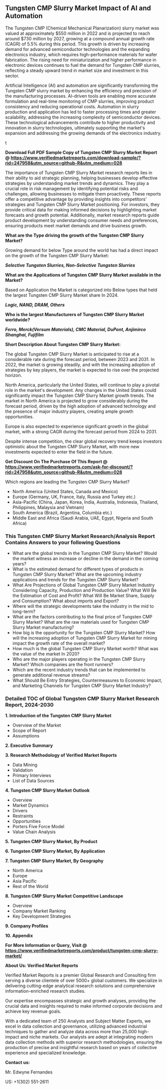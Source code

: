 <h2>Tungsten CMP Slurry Market Impact of AI and Automation</h2><p>The Tungsten CMP (Chemical Mechanical Planarization) slurry market was valued at approximately $550 million in 2022 and is projected to reach around $730 million by 2027, growing at a compound annual growth rate (CAGR) of 5.5% during this period. This growth is driven by increasing demand for advanced semiconductor technologies and the expanding electronics industry, which requires high-performance materials for wafer fabrication. The rising need for miniaturization and higher performance in electronic devices continues to fuel the demand for Tungsten CMP slurries, reflecting a steady upward trend in market size and investment in this sector.</p><p>Artificial Intelligence (AI) and automation are significantly transforming the Tungsten CMP slurry market by enhancing the efficiency and precision of the manufacturing processes. AI-driven tools are enabling more accurate formulation and real-time monitoring of CMP slurries, improving product consistency and reducing operational costs. Automation in slurry production and application has led to faster processing times and greater scalability, addressing the increasing complexity of semiconductor devices. These technological advancements contribute to higher productivity and innovation in slurry technologies, ultimately supporting the market's expansion and addressing the growing demands of the electronics industry.</p>t</p><p id="" class=""><strong>Download Full PDF Sample Copy of Tungsten CMP Slurry Market Report @ <a href="https://www.verifiedmarketreports.com/download-sample/?rid=247958&utm_source=github-R&utm_medium=028" target="_blank">https://www.verifiedmarketreports.com/download-sample/?rid=247958&utm_source=github-R&utm_medium=028</a></strong></p><p>The importance of&nbsp;Tungsten CMP Slurry Market research reports lies in their ability to aid strategic planning, helping businesses develop effective strategies by understanding market trends and dynamics. They play a crucial role in risk management by identifying potential risks and challenges, allowing businesses to mitigate them proactively. These reports offer a competitive advantage by providing insights into competitors' strategies and Tungsten CMP Slurry Market positioning. For investors, they provide critical data for making informed decisions by highlighting market forecasts and growth potential. Additionally, market research reports guide product development by understanding consumer needs and preferences, ensuring products meet market demands and drive business growth.</p><p><strong>What are the&nbsp;Type driving the growth of the Tungsten CMP Slurry Market?</strong></p><p id="" class="">Growing demand for below Type around the world has had a direct impact on the growth of the Tungsten CMP Slurry Market:</p><em><strong>Selective Tungsten Slurries, Non-Selective Tungsten Slurries</strong></em></p><strong>What are the&nbsp;Applications&nbsp;of Tungsten CMP Slurry Market available in the Market?</strong></p><p id="" class="">Based on Application the Market is categorized into Below types that held the largest Tungsten CMP Slurry Market share In 2024.</p><em><strong>Logic, NAND, DRAM, Others</strong></em></p><strong>Who is the largest Manufacturers of Tungsten CMP Slurry Market worldwide?</strong></p><p><em><strong>Ferro, Merck(Versum Materials), CMC Material, DuPont, Anjimirco Shanghai, Fujifilm</strong></em></p><p id="" class=""><strong>Short Description About Tungsten CMP Slurry Market:</strong></p><p>The global Tungsten CMP Slurry Market is anticipated to rise at a considerable rate during the forecast period, between 2023 and 2031. In 2022, the market is growing steadily, and with the increasing adoption of strategies by key players, the market is expected to rise over the projected horizon.</p><p>North America, particularly the United States, will continue to play a pivotal role in the market's development. Any changes in the United States could significantly impact the Tungsten CMP Slurry Market growth trends. The market in North America is projected to grow considerably during the forecast period, driven by the high adoption of advanced technology and the presence of major industry players, creating ample growth opportunities.</p><p>Europe is also expected to experience significant growth in the global market, with a strong CAGR during the forecast period from 2024 to 2031.</p><p>Despite intense competition, the clear global recovery trend keeps investors optimistic about the Tungsten CMP Slurry Market, with more new investments expected to enter the field in the future.</p><p id="" class=""><strong>Get Discount On The Purchase Of This Report @ <a href="https://www.verifiedmarketreports.com/ask-for-discount/?rid=247958&utm_source=github-R&utm_medium=028" target="_blank">https://www.verifiedmarketreports.com/ask-for-discount/?rid=247958&utm_source=github-R&utm_medium=028</a></strong></p>Which regions are leading the Tungsten CMP Slurry Market?</p><ul><li>North America (United States, Canada and Mexico)</li><li>Europe (Germany, UK, France, Italy, Russia and Turkey etc.)</li><li>Asia-Pacific (China, Japan, Korea, India, Australia, Indonesia, Thailand, Philippines, Malaysia and Vietnam)</li><li>South America (Brazil, Argentina, Columbia etc.)</li><li>Middle East and Africa (Saudi Arabia, UAE, Egypt, Nigeria and South Africa)</li></ul><h3 id="" class="">This Tungsten CMP Slurry Market Research/Analysis Report Contains Answers to your following Questions</h3><ul><li>What are the global trends in the Tungsten CMP Slurry Market? Would the market witness an increase or decline in the demand in the coming years?</li><li>What is the estimated demand for different types of products in Tungsten CMP Slurry Market? What are the upcoming industry applications and trends for the Tungsten CMP Slurry Market?</li><li>What Are Projections of Global Tungsten CMP Slurry Market Industry Considering Capacity, Production and Production Value? What Will Be the Estimation of Cost and Profit? What Will Be Market Share, Supply and Consumption? What about imports and Export?</li><li>Where will the strategic developments take the industry in the mid to long-term?</li><li>What are the factors contributing to the final price of Tungsten CMP Slurry Market? What are the raw materials used for Tungsten CMP Slurry Market manufacturing?</li><li>How big is the opportunity for the Tungsten CMP Slurry Market? How will the increasing adoption of Tungsten CMP Slurry Market for mining impact the growth rate of the overall market?</li><li>How much is the global Tungsten CMP Slurry Market worth? What was the value of the market In 2020?</li><li>Who are the major players operating in the Tungsten CMP Slurry Market? Which companies are the front runners?</li><li>Which are the recent industry trends that can be implemented to generate additional revenue streams?</li><li>What Should Be Entry Strategies, Countermeasures to Economic Impact, and Marketing Channels for Tungsten CMP Slurry Market Industry?</li></ul><h3 id="" class="">Detailed TOC of Global Tungsten CMP Slurry Market Research Report, 2024-2030</h3><p id="" class=""><strong>1. Introduction of the Tungsten CMP Slurry Market</strong></p><ul><li>Overview of the Market</li><li>Scope of Report</li><li>Assumptions</li></ul><p id="" class=""><strong>2. Executive Summary</strong></p><p id="" class=""><strong>3. Research Methodology of Verified Market Reports</strong></p><ul><li>Data Mining</li><li>Validation</li><li>Primary Interviews</li><li>List of Data Sources</li></ul><p id="" class=""><strong>4. Tungsten CMP Slurry Market Outlook</strong></p><ul><li>Overview</li><li>Market Dynamics</li><li>Drivers</li><li>Restraints</li><li>Opportunities</li><li>Porters Five Force Model</li><li>Value Chain Analysis</li></ul><p id="" class=""><strong>5. Tungsten CMP Slurry Market, By Product</strong></p><p id="" class=""><strong>6. Tungsten CMP Slurry Market, By Application</strong></p><p id="" class=""><strong>7. Tungsten CMP Slurry Market, By Geography</strong></p><ul><li>North America</li><li>Europe</li><li>Asia Pacific</li><li>Rest of the World</li></ul><p id="" class=""><strong>8. Tungsten CMP Slurry Market Competitive Landscape</strong></p><ul><li>Overview</li><li>Company Market Ranking</li><li>Key Development Strategies</li></ul><p id="" class=""><strong>9. Company Profiles</strong></p><p id="" class=""><strong>10. Appendix</strong></p><p id="" class=""><strong>For More Information or Query, Visit @ <a href="https://www.verifiedmarketreports.com/product/tungsten-cmp-slurry-market/" target="_blank">https://www.verifiedmarketreports.com/product/tungsten-cmp-slurry-market/</a></strong></p><p id="" class=""><strong>About Us: Verified Market Reports</strong></p><p id="" class="">Verified Market Reports is a premier Global Research and Consulting firm serving a diverse clientele of over 5000+ global customers. We specialize in delivering cutting-edge analytical research solutions and comprehensive information-enriched research studies.</p><p id="" class="">Our expertise encompasses strategic and growth analyses, providing the crucial data and insights required to make informed corporate decisions and achieve key revenue goals.</p><p id="" class="">With a dedicated team of 250 Analysts and Subject Matter Experts, we excel in data collection and governance, utilizing advanced industrial techniques to gather and analyze data across more than 25,000 high-impact and niche markets. Our analysts are adept at integrating modern data collection methods with superior research methodologies, ensuring the production of precise and insightful research based on years of collective experience and specialized knowledge.</p><p id="" class=""><strong>Contact us:</strong></p><p id="" class="">Mr. Edwyne Fernandes</p><p id="" class="">US: +1(302) 551-2611</p>